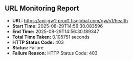 ## URL Monitoring Report

- **URL:** https://api-gw1-prod1.fisglobal.com/gw/v1/health
- **Start Time:** 2025-08-29T14:56:30.083596
- **End Time:** 2025-08-29T14:56:30.189347
- **Total Time Taken:** 0.105751 seconds
- **HTTP Status Code:** 403
- **Status:** Failure
- **Failure Reason:** HTTP Status Code: 403
